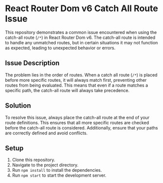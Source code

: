 # React Router Dom v6 Catch All Route Issue

This repository demonstrates a common issue encountered when using the catch-all route (`/*`) in React Router Dom v6. The catch-all route is intended to handle any unmatched routes, but in certain situations it may not function as expected, leading to unexpected behavior or errors.

## Issue Description

The problem lies in the order of routes. When a catch all route (`/*`) is placed before more specific routes, it will always match first, preventing other routes from being evaluated. This means that even if a route matches a specific path, the catch-all route will always take precedence.

## Solution

To resolve this issue, always place the catch-all route at the end of your route definitions. This ensures that all more specific routes are checked before the catch-all route is considered.  Additionally, ensure that your paths are correctly defined and avoid conflicts.

## Setup

1. Clone this repository.
2. Navigate to the project directory.
3. Run `npm install` to install the dependencies.
4. Run `npm start` to start the development server.
